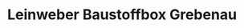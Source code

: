 ---
title: "Leinweber Baustoffbox Grebenau"
url: /grebenau/leinweber-baustoffbox-grebenau/
shop: Baustoffe
---